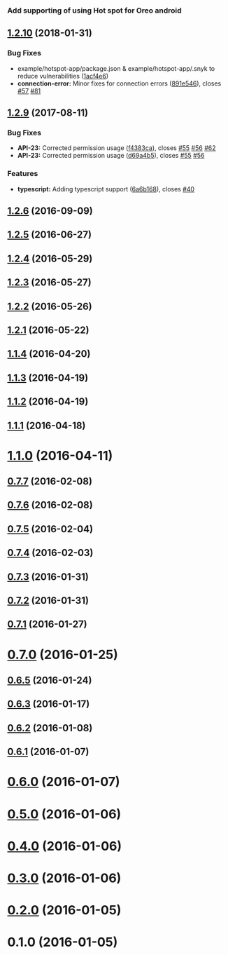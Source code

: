 <a name="1.2.11"></a>

### Add supporting of using Hot spot for Oreo android

<a name="1.2.10"></a>
## [1.2.10](https://github.com/hypery2k/cordova-hotspot-plugin/compare/v1.2.9...v1.2.10) (2018-01-31)


### Bug Fixes

* example/hotspot-app/package.json & example/hotspot-app/.snyk to reduce vulnerabilities ([1acf4e6](https://github.com/hypery2k/cordova-hotspot-plugin/commit/1acf4e6))
* **connection-error:** Minor fixes for connection errors ([891e546](https://github.com/hypery2k/cordova-hotspot-plugin/commit/891e546)), closes [#57](https://github.com/hypery2k/cordova-hotspot-plugin/issues/57) [#81](https://github.com/hypery2k/cordova-hotspot-plugin/issues/81)



<a name="1.2.9"></a>
## [1.2.9](https://github.com/hypery2k/cordova-hotspot-plugin/compare/v1.2.7...v1.2.9) (2017-08-11)


### Bug Fixes

* **API-23:** Corrected permission usage ([f4383ca](https://github.com/hypery2k/cordova-hotspot-plugin/commit/f4383ca)), closes [#55](https://github.com/hypery2k/cordova-hotspot-plugin/issues/55) [#56](https://github.com/hypery2k/cordova-hotspot-plugin/issues/56) [#62](https://github.com/hypery2k/cordova-hotspot-plugin/issues/62)
* **API-23:** Corrected permission usage ([d69a4b5](https://github.com/hypery2k/cordova-hotspot-plugin/commit/d69a4b5)), closes [#55](https://github.com/hypery2k/cordova-hotspot-plugin/issues/55) [#56](https://github.com/hypery2k/cordova-hotspot-plugin/issues/56)


### Features

* **typescript:** Adding typescript support ([6a6b168](https://github.com/hypery2k/cordova-hotspot-plugin/commit/6a6b168)), closes [#40](https://github.com/hypery2k/cordova-hotspot-plugin/issues/40)



<a name="1.2.6"></a>
## [1.2.6](https://github.com/hypery2k/cordova-hotspot-plugin/compare/v1.2.5...v1.2.6) (2016-09-09)



<a name="1.2.5"></a>
## [1.2.5](https://github.com/hypery2k/cordova-hotspot-plugin/compare/v1.2.4...v1.2.5) (2016-06-27)



<a name="1.2.4"></a>
## [1.2.4](https://github.com/hypery2k/cordova-hotspot-plugin/compare/v1.2.3...v1.2.4) (2016-05-29)



<a name="1.2.3"></a>
## [1.2.3](https://github.com/hypery2k/cordova-hotspot-plugin/compare/v1.2.2...v1.2.3) (2016-05-27)



<a name="1.2.2"></a>
## [1.2.2](https://github.com/hypery2k/cordova-hotspot-plugin/compare/v1.2.1...v1.2.2) (2016-05-26)



<a name="1.2.1"></a>
## [1.2.1](https://github.com/hypery2k/cordova-hotspot-plugin/compare/v1.2.0...v1.2.1) (2016-05-22)



<a name="1.1.4"></a>
## [1.1.4](https://github.com/hypery2k/cordova-hotspot-plugin/compare/v1.1.3...v1.1.4) (2016-04-20)



<a name="1.1.3"></a>
## [1.1.3](https://github.com/hypery2k/cordova-hotspot-plugin/compare/v1.1.2...v1.1.3) (2016-04-19)



<a name="1.1.2"></a>
## [1.1.2](https://github.com/hypery2k/cordova-hotspot-plugin/compare/v1.1.1...v1.1.2) (2016-04-19)



<a name="1.1.1"></a>
## [1.1.1](https://github.com/hypery2k/cordova-hotspot-plugin/compare/v1.1.0...v1.1.1) (2016-04-18)



<a name="1.1.0"></a>
# [1.1.0](https://github.com/hypery2k/cordova-hotspot-plugin/compare/v1.0.1...v1.1.0) (2016-04-11)



<a name="0.7.7"></a>
## [0.7.7](https://github.com/hypery2k/cordova-hotspot-plugin/compare/v0.7.6...v0.7.7) (2016-02-08)



<a name="0.7.6"></a>
## [0.7.6](https://github.com/hypery2k/cordova-hotspot-plugin/compare/v0.7.5...v0.7.6) (2016-02-08)



<a name="0.7.5"></a>
## [0.7.5](https://github.com/hypery2k/cordova-hotspot-plugin/compare/v0.7.4...v0.7.5) (2016-02-04)



<a name="0.7.4"></a>
## [0.7.4](https://github.com/hypery2k/cordova-hotspot-plugin/compare/v0.7.3...v0.7.4) (2016-02-03)



<a name="0.7.3"></a>
## [0.7.3](https://github.com/hypery2k/cordova-hotspot-plugin/compare/v0.7.2...v0.7.3) (2016-01-31)



<a name="0.7.2"></a>
## [0.7.2](https://github.com/hypery2k/cordova-hotspot-plugin/compare/v0.7.1...v0.7.2) (2016-01-31)



<a name="0.7.1"></a>
## [0.7.1](https://github.com/hypery2k/cordova-hotspot-plugin/compare/0.7.0...v0.7.1) (2016-01-27)



<a name="0.7.0"></a>
# [0.7.0](https://github.com/hypery2k/cordova-hotspot-plugin/compare/v0.6.5...0.7.0) (2016-01-25)



<a name="0.6.5"></a>
## [0.6.5](https://github.com/hypery2k/cordova-hotspot-plugin/compare/v0.6.4...v0.6.5) (2016-01-24)



<a name="0.6.3"></a>
## [0.6.3](https://github.com/hypery2k/cordova-hotspot-plugin/compare/v0.6.2...v0.6.3) (2016-01-17)



<a name="0.6.2"></a>
## [0.6.2](https://github.com/hypery2k/cordova-hotspot-plugin/compare/v0.6.1...v0.6.2) (2016-01-08)



<a name="0.6.1"></a>
## [0.6.1](https://github.com/hypery2k/cordova-hotspot-plugin/compare/v0.6.0...v0.6.1) (2016-01-07)



<a name="0.6.0"></a>
# [0.6.0](https://github.com/hypery2k/cordova-hotspot-plugin/compare/v0.5.0...v0.6.0) (2016-01-07)



<a name="0.5.0"></a>
# [0.5.0](https://github.com/hypery2k/cordova-hotspot-plugin/compare/v0.4.0...v0.5.0) (2016-01-06)



<a name="0.4.0"></a>
# [0.4.0](https://github.com/hypery2k/cordova-hotspot-plugin/compare/v0.3.0...v0.4.0) (2016-01-06)



<a name="0.3.0"></a>
# [0.3.0](https://github.com/hypery2k/cordova-hotspot-plugin/compare/v0.2.0...v0.3.0) (2016-01-06)



<a name="0.2.0"></a>
# [0.2.0](https://github.com/hypery2k/cordova-hotspot-plugin/compare/v0.1.0...v0.2.0) (2016-01-05)



<a name="0.1.0"></a>
# 0.1.0 (2016-01-05)



